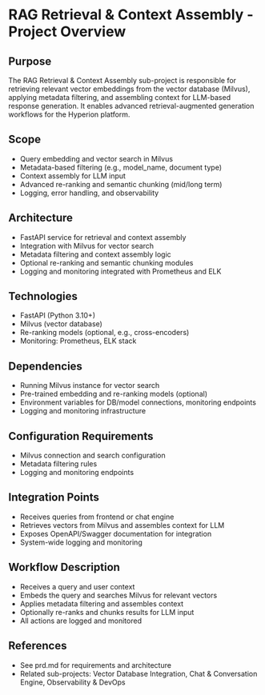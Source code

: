 # RAG Retrieval & Context Assembly - Project Overview

## Purpose
The RAG Retrieval & Context Assembly sub-project is responsible for retrieving relevant vector embeddings from the vector database (Milvus), applying metadata filtering, and assembling context for LLM-based response generation. It enables advanced retrieval-augmented generation workflows for the Hyperion platform.

## Scope
- Query embedding and vector search in Milvus
- Metadata-based filtering (e.g., model_name, document type)
- Context assembly for LLM input
- Advanced re-ranking and semantic chunking (mid/long term)
- Logging, error handling, and observability

## Architecture
- FastAPI service for retrieval and context assembly
- Integration with Milvus for vector search
- Metadata filtering and context assembly logic
- Optional re-ranking and semantic chunking modules
- Logging and monitoring integrated with Prometheus and ELK

## Technologies
- FastAPI (Python 3.10+)
- Milvus (vector database)
- Re-ranking models (optional, e.g., cross-encoders)
- Monitoring: Prometheus, ELK stack

## Dependencies
- Running Milvus instance for vector search
- Pre-trained embedding and re-ranking models (optional)
- Environment variables for DB/model connections, monitoring endpoints
- Logging and monitoring infrastructure

## Configuration Requirements
- Milvus connection and search configuration
- Metadata filtering rules
- Logging and monitoring endpoints

## Integration Points
- Receives queries from frontend or chat engine
- Retrieves vectors from Milvus and assembles context for LLM
- Exposes OpenAPI/Swagger documentation for integration
- System-wide logging and monitoring

## Workflow Description
- Receives a query and user context
- Embeds the query and searches Milvus for relevant vectors
- Applies metadata filtering and assembles context
- Optionally re-ranks and chunks results for LLM input
- All actions are logged and monitored

## References
- See prd.md for requirements and architecture
- Related sub-projects: Vector Database Integration, Chat & Conversation Engine, Observability & DevOps 